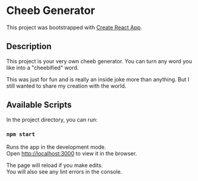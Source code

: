 # Cheeb Generator

This project was bootstrapped with [Create React App](https://github.com/facebook/create-react-app).

## Description

This project is your very own cheeb generator. You can turn any word you like into a "cheebified" word. 

This was just for fun and is really an inside joke more than anything. But I still wanted to share my creation with the world.

## Available Scripts

In the project directory, you can run:

### `npm start`

Runs the app in the development mode.\
Open [http://localhost:3000](http://localhost:3000) to view it in the browser.

The page will reload if you make edits.\
You will also see any lint errors in the console.